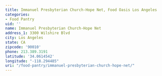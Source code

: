 ```yaml
---
title: Immanuel Presbyterian Church-Hope Net, Food Oasis Los Angeles
categories:
- Food Pantry
uid: ''
name: Immanuel Presbyterian Church-Hope Net
address_1: 3300 Wilshire Blvd
city: Los Angeles
state: CA
zipcode: '90010'
phone: 213.389.3191
latitude: '34.0614542'
longitude: "-118.294485"
uri: "/food-pantry/immanuel-presbyterian-church-hope-net/"
---
```


